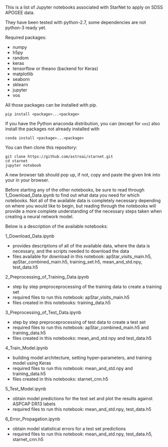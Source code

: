 This is a list of Jupyter notebooks associated with StarNet to apply on SDSS APOGEE data.
 
They have been tested with python-2.7, some dependencies are not python-3 ready yet.

Required packages:
- numpy
- h5py
- random
- keras
- tensorflow or theano (backend for Keras)
- matplotlib
- seaborn
- sklearn
- jupyter
- vos

All those packages can be installed with pip.

```
pip install <package>...<package>
```
If you have the Python anaconda distribution, you can (except for `vos`) also install the packages not already installed with
```
conda install <package>...<package>
```

You can then clone this repository:
```
git clone https://github.com/astroai/starnet.git
cd starnet
jupyter notebook
```
A new browser tab should pop up, if not, copy and paste the given link into your in your browser.

Before starting any of the other notebooks, be sure to read through 1_Download_Data.ipynb to find out what data you need for which notebooks.
 Not all of the available data is completely necessary depending on where you would like to begin, but reading through the notebooks will provide a more complete understanding of the necessary steps taken when creating a neural network model.

Below is a description of the available notebooks:

1_Download_Data.ipynb
- provides descriptions of all of the available data, where the data is necessary, and the scripts needed to download the data
- files available for download in this notebook: apStar_visits_main.h5, apStar_combined_main.h5, training_set.h5, mean_and_std.npy, test_data.h5

2_Preprocessing_of_Training_Data.ipynb
- step by step preproceprocessing of the training data to create a training set
- required files to run this notebook: apStar_visits_main.h5
- files created in this notebooks: training_data.h5

3_Preprocessing_of_Test_Data.ipynb
- step by step preproceprocessing of test data to create a test set
- required files to run this notebook: apStar_combined_main.h5 and training_data.h5
- files created in this notebooks: mean_and_std.npy and test_data.h5

4_Train_Model.ipynb
- building model architecture, setting hyper-parameters, and training model using Keras
- required files to run this notebook: mean_and_std.npy and training_data.h5
- files created in this notebooks: starnet_cnn.h5

5_Test_Model.ipynb
- obtain model predictions for the test set and plot the results against ASPCAP DR13 labels
- required files to run this notebook: mean_and_std.npy, test_data.h5

6_Error_Propagation.ipynb
- obtain model statistical errors for a test set predictions
- required files to run this notebook: mean_and_std.npy, test_data.h5, starnet_cnn.h5
